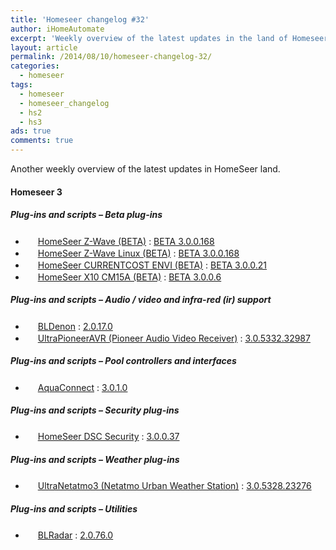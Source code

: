 ```yaml
---
title: 'Homeseer changelog #32'
author: iHomeAutomate
excerpt: 'Weekly overview of the latest updates in the land of Homeseer #32'
layout: article
permalink: /2014/08/10/homeseer-changelog-32/
categories:
  - homeseer
tags:
  - homeseer
  - homeseer_changelog
  - hs2
  - hs3
ads: true
comments: true  
---
```

Another weekly overview of the latest updates in HomeSeer land.

#### Homeseer 3

##### Plug-ins and scripts &#8211; Beta plug-ins

  * <img src="http://homeseer.com/updates3/icons/Plug-In.gif" width="16" height="16" /> [HomeSeer Z-Wave (BETA)][1] : [BETA 3.0.0.168][2]
  * <img src="http://homeseer.com/updates3/icons/Plug-In.gif" width="16" height="16" /> [HomeSeer Z-Wave Linux (BETA)][1] : [BETA 3.0.0.168][3]
  * <img src="http://homeseer.com/updates3/icons/Plug-In.gif" width="16" height="16" /> [HomeSeer CURRENTCOST ENVI (BETA)][4] : [BETA 3.0.0.21][5]
  * <img src="http://homeseer.com/updates3/icons/Plug-In.gif" width="16" height="16" /> [HomeSeer X10 CM15A (BETA)][6] : [BETA 3.0.0.6][7]

##### Plug-ins and scripts &#8211; Audio / video and infra-red (ir) support

  * <img src="http://dl.dropbox.com/u/7088674/Homeseer3/BladeLogo.gif" width="16" height="16" /> [BLDenon][8] : [2.0.17.0][9]
  * <img src="http://www.automatedhomeonline.com/HomeSeer3/hspi_ultrapioneeravr3.png" width="16" height="16" /> [UltraPioneerAVR (Pioneer Audio Video Receiver)][10] : [3.0.5332.32987][11]

##### Plug-ins and scripts &#8211; Pool controllers and interfaces

  * <img src="http://www.kinggraphicdesign.com/homeseer/aquaconnect/AC_logo_32.png" width="16" height="16" /> [AquaConnect][12] : [3.0.1.0][13]

##### Plug-ins and scripts &#8211; Security plug-ins

  * <img src="http://homeseer.com/updates3/icons/Plug-In.gif" width="16" height="16" /> [HomeSeer DSC Security][14] : [3.0.0.37][15]

##### Plug-ins and scripts &#8211; Weather plug-ins

  * <img src="http://www.automatedhomeonline.com/HomeSeer3/hspi_ultranetatmo3.png" width="16" height="16" /> [UltraNetatmo3 (Netatmo Urban Weather Station)][16] : [3.0.5328.23276][17]

##### Plug-ins and scripts &#8211; Utilities

  * <img src="http://dl.dropbox.com/u/7088674/Homeseer3/BladeLogo.gif" width="16" height="16" /> [BLRadar][18] : [2.0.76.0][19]

 [1]: http://homeseer.com/updates3/descriptions/Z-Wave.htm
 [2]: http://homeseer.com/updates3/HSPI_ZWave_3.0.0.168.zip "Download"
 [3]: http://homeseer.com/updates3/HSPI_ZWave_linux_3.0.0.168.zip "Download"
 [4]: http://homeseer.com/updates3/descriptions/CurrentCost.htm
 [5]: http://homeseer.com/updates3/HSPI_CURRENTCOST_3_0_0_21.zip "Download"
 [6]: http://homeseer.com/updates3/descriptions/CM15A.htm
 [7]: http://homeseer.com/updates3/HSPI_CM15A_3_0_0_6.zip "Download"
 [8]: http://dl.dropbox.com/u/7088674/Homeseer3/BLDenon/BLDenon.htm
 [9]: http://dl.dropbox.com/u/7088674/Homeseer3/BLDenon/BLDenon_2-0-17-0.zip "Download"
 [10]: http://www.automatedhomeonline.com/HomeSeer3/hspi_ultrapioneeravr3.htm
 [11]: http://www.automatedhomeonline.com/HomeSeer3/HSPI_ULTRAPIONEERAVR3_3.0.5332.32987.zip "Download"
 [12]: http://www.kinggraphicdesign.com/homeseer/aquaconnect/AquaConnect.htm
 [13]: http://homeseer.com/updates3rd3/HSPI_AQUACONNECT_3_0_1_0.zip "Download"
 [14]: http://store.homeseer.com/store/HomeSeer-DSC-Alarm-Panel-Software-Plug-in-P60.aspx
 [15]: http://homeseer.com/updates3/HSPI_DSC_3_0_0_37.zip "Download"
 [16]: http://www.automatedhomeonline.com/HomeSeer3/hspi_ultranetatmo3.htm
 [17]: http://www.automatedhomeonline.com/HomeSeer3/HSPI_ULTRANETATMO3_3.0.5328.23276.zip "Download"
 [18]: http://dl.dropbox.com/u/7088674/Homeseer3/BLRadar/BLRadar.htm
 [19]: http://dl.dropbox.com/u/7088674/Homeseer3/BLRadar/BLRadar_2-0-76-0.zip "Download"
